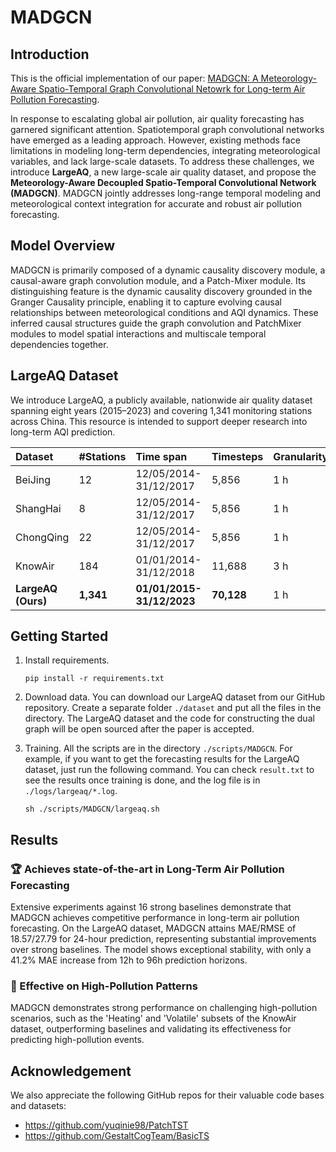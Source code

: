 # MADGCN


## Introduction

This is the official implementation of our paper: [MADGCN: A Meteorology-Aware Spatio-Temporal Graph Convolutional Netowrk for Long-term Air Pollution Forecasting](https://github.com/CuiZHIQ/MADGCN).

In response to escalating global air pollution, air quality forecasting has garnered significant attention. Spatiotemporal graph convolutional networks have emerged as a leading approach. However, existing methods face limitations in modeling long-term dependencies, integrating meteorological variables, and lack large-scale datasets. To address these challenges, we introduce **LargeAQ**, a new large-scale air quality dataset, and propose the **Meteorology-Aware Decoupled Spatio-Temporal Convolutional Network (MADGCN)**. MADGCN jointly addresses long-range temporal modeling and meteorological context integration for accurate and robust air pollution forecasting.

## Model Overview

MADGCN is primarily composed of a dynamic causality discovery module, a causal-aware graph convolution module, and a Patch-Mixer module. Its distinguishing feature is the dynamic causality discovery grounded in the Granger Causality principle, enabling it to capture evolving causal relationships between meteorological conditions and AQI dynamics. These inferred causal structures guide the graph convolution and PatchMixer modules to model spatial interactions and multiscale temporal dependencies together.

## LargeAQ Dataset

We introduce LargeAQ, a publicly available, nationwide air quality dataset spanning eight years (2015–2023) and covering 1,341 monitoring stations across China. This resource is intended to support deeper research into long-term AQI prediction.

| **Dataset**          | **#Stations**                    | **Time span**                         | **Timesteps**                  | **Granularity** | **Coverage**               |
| :------------------- | :------------------------------- | :------------------------------------ | :----------------------------- | :-------------- | :------------------------- |
| BeiJing              | 12                               | 12/05/2014-31/12/2017                 | 5,856                          | 1 h             | City                       |
| ShangHai             | 8                                | 12/05/2014-31/12/2017                 | 5,856                          | 1 h             | City                       |
| ChongQing            | 22                               | 12/05/2014-31/12/2017                 | 5,856                          | 1 h             | City                       |
| KnowAir              | 184                              | 01/01/2014-31/12/2018                 | 11,688                         | 3 h             | Regional                   |
| **LargeAQ (Ours)**   | **1,341**                        | **01/01/2015-31/12/2023**             | **70,128**                     | 1 h             | **National**               |

## Getting Started

1.  Install requirements.

    ```
    pip install -r requirements.txt
    ```

2.  Download data. You can download our LargeAQ dataset from our GitHub repository. Create a separate folder `./dataset` and put all the files in the directory. The LargeAQ dataset and the code for constructing the dual graph will be open sourced after the paper is accepted.

3.  Training. All the scripts are in the directory `./scripts/MADGCN`. For example, if you want to get the forecasting results for the LargeAQ dataset, just run the following command. You can check `result.txt` to see the results once training is done, and the log file is in `./logs/largeaq/*.log`.

    ```
    sh ./scripts/MADGCN/largeaq.sh
    ```

## Results

### 🏆 Achieves state-of-the-art in Long-Term Air Pollution Forecasting

Extensive experiments against 16 strong baselines demonstrate that MADGCN achieves competitive performance in long-term air pollution forecasting. On the LargeAQ dataset, MADGCN attains MAE/RMSE of 18.57/27.79 for 24-hour prediction, representing substantial improvements over strong baselines. The model shows exceptional stability, with only a 41.2% MAE increase from 12h to 96h prediction horizons.

### 🌟 Effective on High-Pollution Patterns

MADGCN demonstrates strong performance on challenging high-pollution scenarios, such as the 'Heating' and 'Volatile' subsets of the KnowAir dataset, outperforming baselines and validating its effectiveness for predicting high-pollution events.

## Acknowledgement

We also appreciate the following GitHub repos for their valuable code bases and datasets:

- https://github.com/yuqinie98/PatchTST
- https://github.com/GestaltCogTeam/BasicTS


